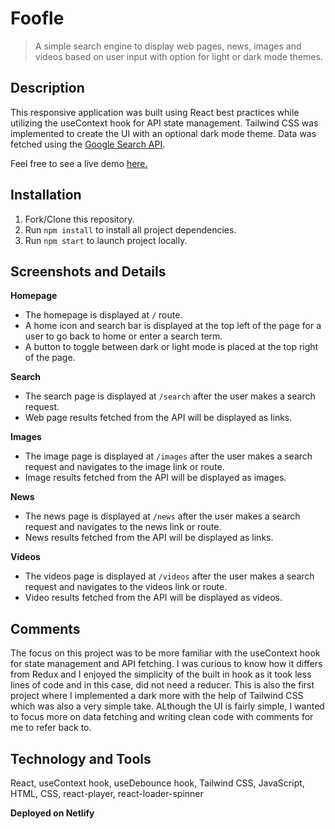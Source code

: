 # Foofle
> A simple search engine to display web pages, news, images and videos based on user input with option for light or dark mode themes. 

## Description 
This responsive application was built using React best practices while utilizing the useContext hook for API state management. Tailwind CSS was implemented to create the UI with an optional dark mode theme. Data was fetched using the [Google Search API](https://developers.google.com/custom-search/). 

Feel free to see a live demo [here.](https://zen-raman-c9a195.netlify.app/search)

## Installation
1. Fork/Clone this repository. 
2. Run `npm install` to install all project dependencies. 
3. Run `npm start` to launch project locally. 

## Screenshots and Details 
**Homepage**
- The homepage is displayed at `/` route.
- A home icon and search bar is displayed at the top left of the page for a user to go back to home or enter a search term. 
- A button to toggle between dark or light mode is placed at the top right of the page. 

**Search**
- The search page is displayed at `/search` after the user makes a search request. 
- Web page results fetched from the API will be displayed as links. 

**Images** 
- The image page is displayed at `/images` after the user makes a search request and navigates to the image link or route. 
- Image results fetched from the API will be displayed as images. 

**News**
- The news page is displayed at `/news` after the user makes a search request and navigates to the news link or route. 
- News results fetched from the API will be displayed as links.

**Videos**
- The videos page is displayed at `/videos` after the user makes a search request and navigates to the videos link or route. 
- Video results fetched from the API will be displayed as videos. 

## Comments
The focus on this project was to be more familiar with the useContext hook for state management and API fetching. I was curious to know how it differs from Redux and I enjoyed the simplicity of the built in hook as it took less lines of code and in this case, did not need a reducer. This is also the first project where I implemented a dark more with the help of Tailwind CSS which was also a very simple take. ALthough the UI is fairly simple, I wanted to focus more on data fetching and writing clean code with comments for me to refer back to. 

## Technology and Tools

React, useContext hook, useDebounce hook, Tailwind CSS, JavaScript, HTML, CSS, react-player, react-loader-spinner

**Deployed on Netlify** 




